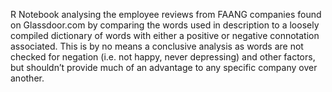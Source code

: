 R Notebook analysing the employee reviews from FAANG companies found on Glassdoor.com by comparing the words used in 
description to a loosely compiled dictionary of words with either a positive or negative connotation associated.  This 
is by no means a conclusive analysis as words are not checked for negation (i.e. not happy, never depressing) and other 
factors, but shouldn’t provide much of an advantage to any specific company over another.
